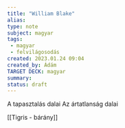 ```yaml
---
title: "William Blake"
alias: 
type: note
subject: magyar
tags:
 - magyar
 - felvilágosodás
created: 2023.01.24 09:04
created_by: Ádám
TARGET DECK: magyar
summary: 
status: draft
---
```

A tapasztalás dalai
Az ártatlanság dalai

[[Tigris - bárány]] 